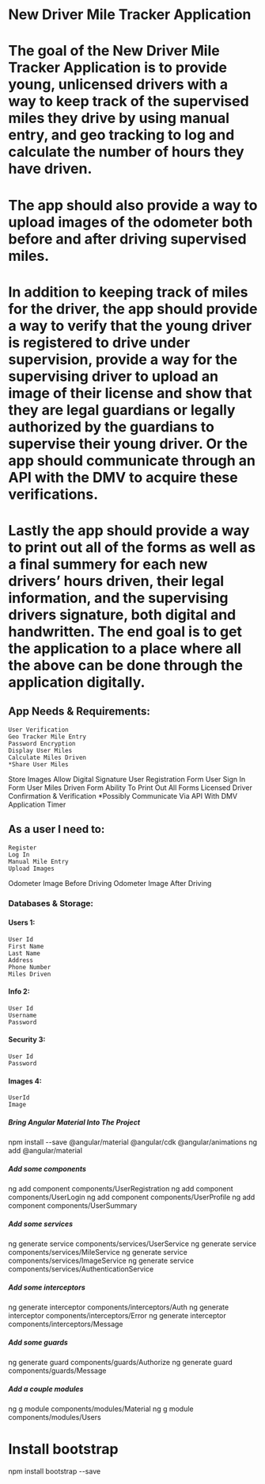 # New Driver Mile Tracker Application

#	The goal of the New Driver Mile Tracker Application is to provide young, unlicensed drivers with a way to keep track of the supervised miles they drive by using manual entry, and geo tracking to log and calculate the number of hours they have driven.  

#	The app should also provide a way to upload images of the odometer both before and after driving supervised miles.  


#	In addition to keeping track of miles for the driver, the app should provide a way to verify that the young driver is registered to drive under supervision, provide a way for the supervising driver to upload an image of their license and show that they are legal guardians or legally authorized by the guardians to supervise their young driver.   Or the app should communicate through an API with the DMV to acquire these verifications.

#	Lastly the app should provide a way to print out all of the forms as well as a final summery for each new drivers’ hours driven, their legal information, and the supervising drivers signature, both digital and handwritten.  The end goal is to get the application to a place where all the above can be done through the application digitally. 

## App Needs & Requirements:
	User Verification
	Geo Tracker Mile Entry
	Password Encryption
	Display User Miles
	Calculate Miles Driven
	*Share User Miles
  Store Images
	Allow Digital Signature
	User Registration Form
	User Sign In Form
	User Miles Driven Form
	Ability To Print Out All Forms
	Licensed Driver Confirmation & Verification
	*Possibly Communicate Via API With DMV
	Application Timer 
	
## As a user I need to:
	Register
	Log In
	Manual Mile Entry
	Upload Images
  Odometer Image Before Driving
	Odometer Image After Driving

### Databases & Storage:

#### Users 1:
	User Id
	First Name
	Last Name
	Address
	Phone Number
	Miles Driven

#### Info 2:
	User Id
	Username
	Password

#### Security 3:

	User Id
	Password

#### Images 4:
	UserId
	Image

##### Bring Angular Material Into The Project
  npm install --save @angular/material @angular/cdk @angular/animations
  ng add @angular/material

##### Add some components

ng add component components/UserRegistration
ng add component components/UserLogin
ng add component components/UserProfile
ng add component components/UserSummary

##### Add some services

ng generate service components/services/UserService
ng generate service components/services/MileService
ng generate service components/services/ImageService
ng generate service components/services/AuthenticationService

##### Add some interceptors

ng generate interceptor components/interceptors/Auth
ng generate interceptor components/interceptors/Error
ng generate interceptor components/interceptors/Message

##### Add some guards

ng generate guard components/guards/Authorize
ng generate guard components/guards/Message

##### Add a couple modules

ng g module components/modules/Material
ng g module components/modules/Users

# Install bootstrap
npm install bootstrap --save


